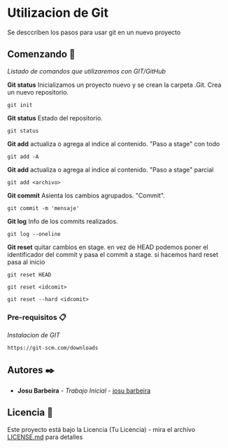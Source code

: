 # Utilizacion de Git

Se desccriben los pasos para usar git en un nuevo proyecto

## Comenzando 🚀

_Listado de comandos que utilizaremos con GIT/GitHub_

 **Git status** Inicializamos un proyecto nuevo y se crean la carpeta .Git. Crea un nuevo repositorio.
```
git init
```

 **Git status** Estado del repositorio.
```
git status
```

 **Git add** actualiza o agrega al indice al contenido. "Paso a stage" con todo
```
git add -A
```
 **Git add** actualiza o agrega al indice al contenido. "Paso a stage" parcial
```
git add <archivo>
```

 **Git commit** Asienta los cambios agrupados. "Commit". 
```
git commit -m 'mensaje'
```

 **Git log** Info de los commits realizados. 
```
git log --oneline
```
 **Git reset** quitar cambios en stage. en vez de HEAD podemos poner el identificador del commit y pasa el commit a stage. si hacemos hard reset pasa al inicio 
```
git reset HEAD
```

```
git reset <idcomit>
```

```
git reset --hard <idcomit>
```

### Pre-requisitos 📋

_Instalacion de GIT_

```
https://git-scm.com/downloads
```

## Autores ✒️


* **Josu Barbeira** - *Trabajo Inicial* - [josu barbeira](https://github.com/jmbarbeira)


## Licencia 📄

Este proyecto está bajo la Licencia (Tu Licencia) - mira el archivo [LICENSE.md](LICENSE.md) para detalles

